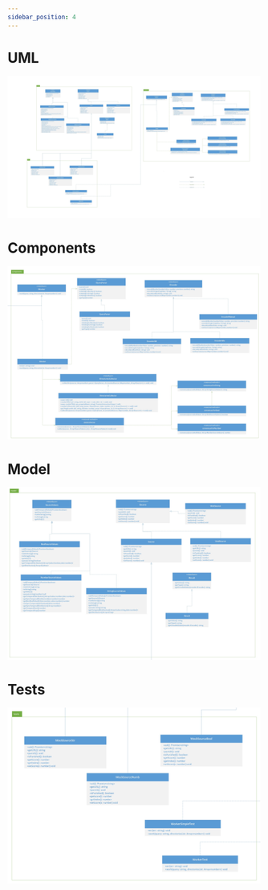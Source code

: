 ```yaml
---
sidebar_position: 4
---
```

# UML

![UML](../../imgs/dapp_UML.jpg)

# Components

![UML components](../../imgs/dapp_UML_components.jpg)

# Model

![UML model](../../imgs/dapp_UML_model.jpg)

# Tests

![UML Tests](../../imgs/dapp_UML_tests.jpg)

